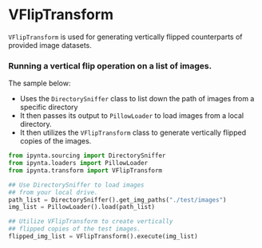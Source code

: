 # VFlipTransform

`VFlipTransform` is used for generating vertically flipped counterparts of provided image datasets.

### Running a vertical flip operation on a list of images.

The sample below:

- Uses the `DirectorySniffer` class to list down the path of images from a specific directory
- It then passes its output to `PillowLoader` to load images from a local directory.
- It then utilizes the `VFlipTransform` class to generate vertically flipped copies of the images.

```py
from ipynta.sourcing import DirectorySniffer
from ipynta.loaders import PillowLoader
from ipynta.transform import VFlipTransform

## Use DirectorySniffer to load images
## from your local drive.
path_list = DirectorySniffer().get_img_paths("./test/images")
img_list = PillowLoader().load(path_list)

## Utilize VFlipTransform to create vertically
## flipped copies of the test images.
flipped_img_list = VFlipTransform().execute(img_list)
```
